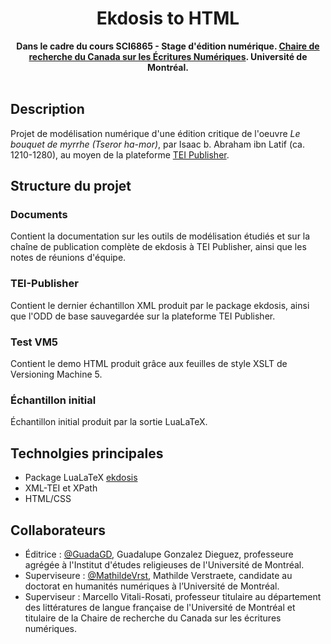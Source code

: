 <div align="center">
  <h1>Ekdosis to HTML</h1>
  <strong>Dans le cadre du cours SCI6865 - Stage d'édition numérique. <a href="https://ecrituresnumeriques.ca/fr/" target="_blank">Chaire de recherche du Canada sur les Écritures Numériques</a>. Université de Montréal.</strong>
</div>
<br>

## Description

Projet de modélisation numérique d'une édition critique de l'oeuvre *Le bouquet de myrrhe (Tseror ha-mor)*, par Isaac b. Abraham ibn Latif (ca. 1210-1280), au moyen de la plateforme [TEI Publisher](https://teipublisher.com/index.html). 

## Structure du projet 

### Documents

Contient la documentation sur les outils de modélisation étudiés et sur la chaîne de publication complète de ekdosis à TEI Publisher, ainsi que les notes de réunions d'équipe.

### TEI-Publisher

Contient le dernier échantillon XML produit par le package ekdosis, ainsi que l'ODD de base sauvegardée sur la plateforme TEI Publisher. 

### Test VM5

Contient le demo HTML produit grâce aux feuilles de style XSLT de Versioning Machine 5.

### Échantillon initial

Échantillon initial produit par la sortie LuaLaTeX.

## Technolgies principales

- Package LuaLaTeX [ekdosis](http://www.ekdosis.org)
- XML-TEI et XPath
- HTML/CSS

## Collaborateurs

- Éditrice : [@GuadaGD](https://github.com/guadagd), Guadalupe Gonzalez Dieguez, professeure agrégée à l'Institut d'études religieuses de l'Université de Montréal. 
- Superviseure : [@MathildeVrst](https://github.com/MathildeVrst), Mathilde Verstraete, candidate au doctorat en humanités numériques à l’Université de Montréal.
- Superviseur : Marcello Vitali-Rosati, professeur titulaire au département des littératures de langue française de l'Université de Montréal et titulaire de la Chaire de recherche du Canada sur les écritures numériques.